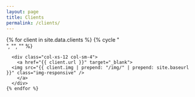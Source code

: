 ```yaml
---
layout: page
title: Clients
permalink: /clients/
---
```


<div class="client-list">
  <div class="row">
    {% for client in site.data.clients %}
      {% cycle "</div><div class='row'>", "", ""  %}

      <div class="col-xs-12 col-sm-4">
        <a href="{{ client.url }}" target="_blank">
	  <img src="{{ client.img | prepend: "/img/" | prepend: site.baseurl }}" class="img-responsive" />
        </a>
      </div>
    {% endfor %}
  </div>
</div>